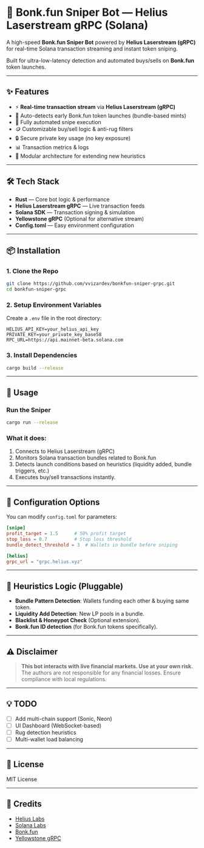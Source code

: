 
# 🚀 Bonk.fun Sniper Bot — Helius Laserstream gRPC (Solana)

A high-speed **Bonk.fun Sniper Bot** powered by **Helius Laserstream (gRPC)** for real-time Solana transaction streaming and instant token sniping.

Built for ultra-low-latency detection and automated buys/sells on **Bonk.fun** token launches.

---

## ✨ Features
- ⚡ **Real-time transaction stream** via **Helius Laserstream (gRPC)**
- 🎯 Auto-detects early Bonk.fun token launches (bundle-based mints)
- 🤖 Fully automated snipe execution
- 🪙 Customizable buy/sell logic & anti-rug filters
- 🔒 Secure private key usage (no key exposure)
- 📊 Transaction metrics & logs
- 🧩 Modular architecture for extending new heuristics

---

## 🛠 Tech Stack
- **Rust** — Core bot logic & performance
- **Helius Laserstream gRPC** — Live transaction feeds
- **Solana SDK** — Transaction signing & simulation
- **Yellowstone gRPC** (Optional for alternative stream)
- **Config.toml** — Easy environment configuration

---

## 📦 Installation

### 1. Clone the Repo
```bash
git clone https://github.com/vvizardev/bonkfun-sniper-grpc.git
cd bonkfun-sniper-grpc
```

### 2. Setup Environment Variables
Create a `.env` file in the root directory:
```env
HELIUS_API_KEY=your_helius_api_key
PRIVATE_KEY=your_private_key_base58
RPC_URL=https://api.mainnet-beta.solana.com
```

### 3. Install Dependencies
```bash
cargo build --release
```

---

## 🚀 Usage

### Run the Sniper
```bash
cargo run --release
```

### What it does:
1. Connects to Helius Laserstream (gRPC)
2. Monitors Solana transaction bundles related to Bonk.fun
3. Detects launch conditions based on heuristics (liquidity added, bundle triggers, etc.)
4. Executes buy/sell transactions instantly.

---

## 🔧 Configuration Options

You can modify `config.toml` for parameters:
```toml
[snipe]
profit_target = 1.5      # 50% profit target
stop_loss = 0.7          # Stop loss threshold
bundle_detect_threshold = 3  # Wallets in bundle before sniping

[helius]
grpc_url = "grpc.helius.xyz"
```

---

## 🧠 Heuristics Logic (Pluggable)
- **Bundle Pattern Detection**: Wallets funding each other & buying same token.
- **Liquidity Add Detection**: New LP pools in a bundle.
- **Blacklist & Honeypot Check** (Optional extension).
- **Bonk.fun ID detection** (for Bonk.fun tokens specifically).

---

## ⚠️ Disclaimer
> **This bot interacts with live financial markets. Use at your own risk.**
> The authors are not responsible for any financial losses. Ensure compliance with local regulations.

---

## 💡 TODO
- [ ] Add multi-chain support (Sonic, Neon)
- [ ] UI Dashboard (WebSocket-based)
- [ ] Rug detection heuristics
- [ ] Multi-wallet load balancing

---

## 📄 License
MIT License

---

## 🤝 Credits
- [Helius Labs](https://helius.xyz)
- [Solana Labs](https://solana.com)
- [Bonk.fun](https://bonk.fun)
- [Yellowstone gRPC](https://github.com/yellowstone-grpc)
